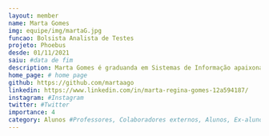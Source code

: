 ```yaml
---
layout: member
name: Marta Gomes
img: equipe/img/martaG.jpg
funcao: Bolsista Analista de Testes
projeto: Phoebus 
desde: 01/11/2021
saiu: #data de fim
description: Marta Gomes é graduanda em Sistemas de Informação apaixonada por café e tecnologia. Atualmente, atuando na área de qualidade de software com foco em automação de testes. Com habilidade para aprendizado rápido, com foco ferramental e em desenvolvimento.
home_page: # home page
github: https://github.com/martaago
linkedin: https://www.linkedin.com/in/marta-regina-gomes-12a594187/
instagram: #Instagram
twitter: #Twitter
importance: 4
category: Alunos #Professores, Colaboradores externos, Alunos, Ex-alunos
---
```

